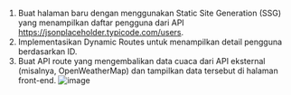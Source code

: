1. Buat halaman baru dengan menggunakan Static Site Generation (SSG) yang menampilkan daftar pengguna dari API https://jsonplaceholder.typicode.com/users.
2. Implementasikan Dynamic Routes untuk menampilkan detail pengguna berdasarkan ID.
3. Buat API route yang mengembalikan data cuaca dari API eksternal (misalnya, OpenWeatherMap) dan tampilkan data tersebut di halaman front-end.
   ![image](https://github.com/user-attachments/assets/ef768af4-b6cb-4a25-b75a-7ea5e8de86e6)
